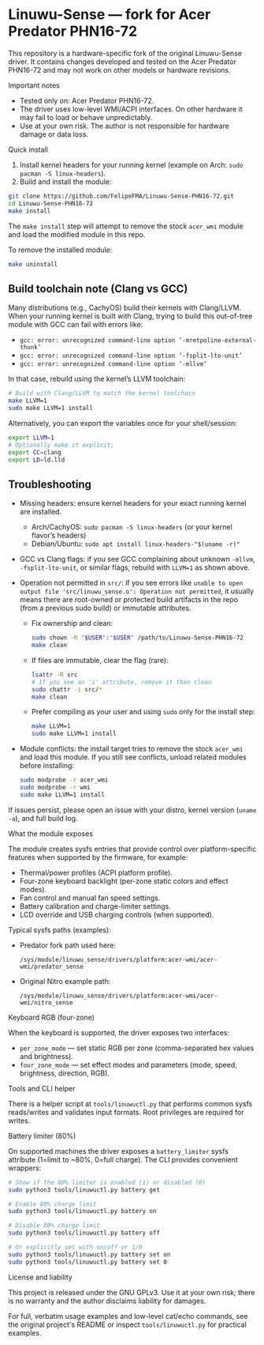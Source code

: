 # Linuwu-Sense — fork for Acer Predator PHN16-72

This repository is a hardware-specific fork of the original Linuwu-Sense driver. It contains changes developed and tested on the Acer Predator PHN16-72 and may not work on other models or hardware revisions.

Important notes

- Tested only on: Acer Predator PHN16-72.
- The driver uses low-level WMI/ACPI interfaces. On other hardware it may fail to load or behave unpredictably.
- Use at your own risk. The author is not responsible for hardware damage or data loss.

Quick install

1. Install kernel headers for your running kernel (example on Arch: `sudo pacman -S linux-headers`).
2. Build and install the module:

```bash
git clone https://github.com/FelipeFMA/Linuwu-Sense-PHN16-72.git
cd Linuwu-Sense-PHN16-72
make install
```

The `make install` step will attempt to remove the stock `acer_wmi` module and load the modified module in this repo.

To remove the installed module:

```bash
make uninstall
```

## Build toolchain note (Clang vs GCC)

Many distributions (e.g., CachyOS) build their kernels with Clang/LLVM. When your running kernel is built with Clang, trying to build this out-of-tree module with GCC can fail with errors like:

- `gcc: error: unrecognized command-line option ‘-mretpoline-external-thunk’`
- `gcc: error: unrecognized command-line option ‘-fsplit-lto-unit’`
- `gcc: error: unrecognized command-line option ‘-mllvm’`

In that case, rebuild using the kernel’s LLVM toolchain:

```bash
# Build with Clang/LLVM to match the kernel toolchain
make LLVM=1
sudo make LLVM=1 install
```

Alternatively, you can export the variables once for your shell/session:

```bash
export LLVM=1
# Optionally make it explicit:
export CC=clang
export LD=ld.lld
```

## Troubleshooting

- Missing headers: ensure kernel headers for your exact running kernel are installed.
  - Arch/CachyOS: `sudo pacman -S linux-headers` (or your kernel flavor’s headers)
  - Debian/Ubuntu: `sudo apt install linux-headers-"$(uname -r)"`

- GCC vs Clang flags: if you see GCC complaining about unknown `-mllvm`, `-fsplit-lto-unit`, or similar flags, rebuild with `LLVM=1` as shown above.

- Operation not permitted in `src/`: if you see errors like `unable to open output file 'src/linuwu_sense.o': Operation not permitted`, it usually means there are root-owned or protected build artifacts in the repo (from a previous sudo build) or immutable attributes.
  - Fix ownership and clean:
    ```bash
    sudo chown -R "$USER":"$USER" /path/to/Linuwu-Sense-PHN16-72
    make clean
    ```
  - If files are immutable, clear the flag (rare):
    ```bash
    lsattr -R src
    # If you see an 'i' attribute, remove it then clean
    sudo chattr -i src/*
    make clean
    ```
  - Prefer compiling as your user and using `sudo` only for the install step:
    ```bash
    make LLVM=1
    sudo make LLVM=1 install
    ```

- Module conflicts: the install target tries to remove the stock `acer_wmi` and load this module. If you still see conflicts, unload related modules before installing:
  ```bash
  sudo modprobe -r acer_wmi
  sudo modprobe -r wmi
  sudo make LLVM=1 install
  ```

If issues persist, please open an issue with your distro, kernel version (`uname -a`), and full build log.

What the module exposes

The module creates sysfs entries that provide control over platform-specific features when supported by the firmware, for example:

- Thermal/power profiles (ACPI platform profile).
- Four-zone keyboard backlight (per-zone static colors and effect modes).
- Fan control and manual fan speed settings.
- Battery calibration and charge-limiter settings.
- LCD override and USB charging controls (when supported).

Typical sysfs paths (examples):

- Predator fork path used here:

  `/sys/module/linuwu_sense/drivers/platform:acer-wmi/acer-wmi/predator_sense`

- Original Nitro example path:

  `/sys/module/linuwu_sense/drivers/platform:acer-wmi/acer-wmi/nitro_sense`

Keyboard RGB (four-zone)

When the keyboard is supported, the driver exposes two interfaces:

- `per_zone_mode` — set static RGB per zone (comma-separated hex values and brightness).
- `four_zone_mode` — set effect modes and parameters (mode, speed, brightness, direction, RGB).

Tools and CLI helper

There is a helper script at `tools/linuwuctl.py` that performs common sysfs reads/writes and validates input formats. Root privileges are required for writes.

Battery limiter (80%)

On supported machines the driver exposes a `battery_limiter` sysfs attribute (1=limit to ~80%, 0=full charge). The CLI provides convenient wrappers:

```bash
# Show if the 80% limiter is enabled (1) or disabled (0)
sudo python3 tools/linuwuctl.py battery get

# Enable 80% charge limit
sudo python3 tools/linuwuctl.py battery on

# Disable 80% charge limit
sudo python3 tools/linuwuctl.py battery off

# Or explicitly set with on/off or 1/0
sudo python3 tools/linuwuctl.py battery set on
sudo python3 tools/linuwuctl.py battery set 0
```

License and liability

This project is released under the GNU GPLv3. Use it at your own risk; there is no warranty and the author disclaims liability for damages.

For full, verbatim usage examples and low-level cat/echo commands, see the original project's README or inspect `tools/linuwuctl.py` for practical examples.
